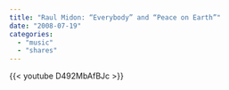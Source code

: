 ```yaml
---
title: "Raul Midon: “Everybody” and “Peace on Earth”"
date: "2008-07-19"
categories:
  - "music"
  - "shares"
---
```


{{< youtube D492MbAfBJc >}}

